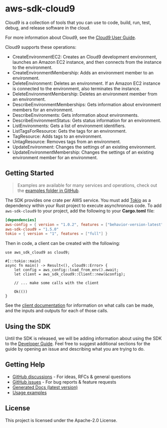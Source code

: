 # aws-sdk-cloud9

Cloud9 is a collection of tools that you can use to code, build, run, test, debug, and release software in the cloud.

For more information about Cloud9, see the [Cloud9 User Guide](https://docs.aws.amazon.com/cloud9/latest/user-guide).

Cloud9 supports these operations:
  - CreateEnvironmentEC2: Creates an Cloud9 development environment, launches an Amazon EC2 instance, and then connects from the instance to the environment.
  - CreateEnvironmentMembership: Adds an environment member to an environment.
  - DeleteEnvironment: Deletes an environment. If an Amazon EC2 instance is connected to the environment, also terminates the instance.
  - DeleteEnvironmentMembership: Deletes an environment member from an environment.
  - DescribeEnvironmentMemberships: Gets information about environment members for an environment.
  - DescribeEnvironments: Gets information about environments.
  - DescribeEnvironmentStatus: Gets status information for an environment.
  - ListEnvironments: Gets a list of environment identifiers.
  - ListTagsForResource: Gets the tags for an environment.
  - TagResource: Adds tags to an environment.
  - UntagResource: Removes tags from an environment.
  - UpdateEnvironment: Changes the settings of an existing environment.
  - UpdateEnvironmentMembership: Changes the settings of an existing environment member for an environment.

## Getting Started

> Examples are available for many services and operations, check out the
> [examples folder in GitHub](https://github.com/awslabs/aws-sdk-rust/tree/main/examples).

The SDK provides one crate per AWS service. You must add [Tokio](https://crates.io/crates/tokio)
as a dependency within your Rust project to execute asynchronous code. To add `aws-sdk-cloud9` to
your project, add the following to your **Cargo.toml** file:

```toml
[dependencies]
aws-config = { version = "1.0.2", features = ["behavior-version-latest"] }
aws-sdk-cloud9 = "1.5.0"
tokio = { version = "1", features = ["full"] }
```

Then in code, a client can be created with the following:

```rust,no_run
use aws_sdk_cloud9 as cloud9;

#[::tokio::main]
async fn main() -> Result<(), cloud9::Error> {
    let config = aws_config::load_from_env().await;
    let client = aws_sdk_cloud9::Client::new(&config);

    // ... make some calls with the client

    Ok(())
}
```

See the [client documentation](https://docs.rs/aws-sdk-cloud9/latest/aws_sdk_cloud9/client/struct.Client.html)
for information on what calls can be made, and the inputs and outputs for each of those calls.

## Using the SDK

Until the SDK is released, we will be adding information about using the SDK to the
[Developer Guide](https://docs.aws.amazon.com/sdk-for-rust/latest/dg/welcome.html). Feel free to suggest
additional sections for the guide by opening an issue and describing what you are trying to do.

## Getting Help

* [GitHub discussions](https://github.com/awslabs/aws-sdk-rust/discussions) - For ideas, RFCs & general questions
* [GitHub issues](https://github.com/awslabs/aws-sdk-rust/issues/new/choose) - For bug reports & feature requests
* [Generated Docs (latest version)](https://awslabs.github.io/aws-sdk-rust/)
* [Usage examples](https://github.com/awslabs/aws-sdk-rust/tree/main/examples)

## License

This project is licensed under the Apache-2.0 License.

